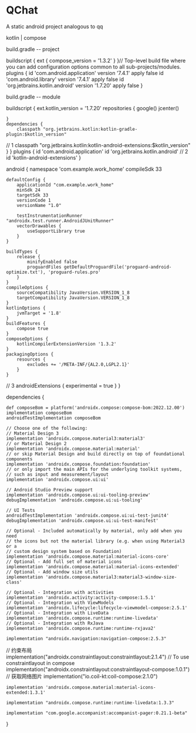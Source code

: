 # QChat
A static android project analogous to qq

kotlin | compose


build.gradle -- project

buildscript {
    ext {
        compose_version = '1.3.2'
    }
}// Top-level build file where you can add configuration options common to all sub-projects/modules.
plugins {
    id 'com.android.application' version '7.4.1' apply false
    id 'com.android.library' version '7.4.1' apply false
    id 'org.jetbrains.kotlin.android' version '1.7.20' apply false
}

build.gradle -- module

buildscript {
    ext.kotlin_version = '1.7.20'
    repositories {
        google()
        jcenter()

    }
    dependencies {
        classpath "org.jetbrains.kotlin:kotlin-gradle-plugin:$kotlin_version"
//        1
        classpath "org.jetbrains.kotlin:kotlin-android-extensions:$kotlin_version"
    }
}
plugins {
    id 'com.android.application'
    id 'org.jetbrains.kotlin.android'
//    2
    id 'kotlin-android-extensions'
}

android {
    namespace 'com.example.work_home'
    compileSdk 33

    defaultConfig {
        applicationId "com.example.work_home"
        minSdk 24
        targetSdk 33
        versionCode 1
        versionName "1.0"

        testInstrumentationRunner "androidx.test.runner.AndroidJUnitRunner"
        vectorDrawables {
            useSupportLibrary true
        }
    }

    buildTypes {
        release {
            minifyEnabled false
            proguardFiles getDefaultProguardFile('proguard-android-optimize.txt'), 'proguard-rules.pro'
        }
    }
    compileOptions {
        sourceCompatibility JavaVersion.VERSION_1_8
        targetCompatibility JavaVersion.VERSION_1_8
    }
    kotlinOptions {
        jvmTarget = '1.8'
    }
    buildFeatures {
        compose true
    }
    composeOptions {
        kotlinCompilerExtensionVersion '1.3.2'
    }
    packagingOptions {
        resources {
            excludes += '/META-INF/{AL2.0,LGPL2.1}'
        }
    }
//    3
    androidExtensions {
        experimental = true
    }
}

dependencies {

    def composeBom = platform('androidx.compose:compose-bom:2022.12.00')
    implementation composeBom
    androidTestImplementation composeBom

    // Choose one of the following:
    // Material Design 3
    implementation 'androidx.compose.material3:material3'
    // or Material Design 2
    implementation 'androidx.compose.material:material'
    // or skip Material Design and build directly on top of foundational components
    implementation 'androidx.compose.foundation:foundation'
    // or only import the main APIs for the underlying toolkit systems,
    // such as input and measurement/layout
    implementation 'androidx.compose.ui:ui'

    // Android Studio Preview support
    implementation 'androidx.compose.ui:ui-tooling-preview'
    debugImplementation 'androidx.compose.ui:ui-tooling'

    // UI Tests
    androidTestImplementation 'androidx.compose.ui:ui-test-junit4'
    debugImplementation 'androidx.compose.ui:ui-test-manifest'

    // Optional - Included automatically by material, only add when you need
    // the icons but not the material library (e.g. when using Material3 or a
    // custom design system based on Foundation)
    implementation 'androidx.compose.material:material-icons-core'
    // Optional - Add full set of material icons
    implementation 'androidx.compose.material:material-icons-extended'
    // Optional - Add window size utils
    implementation 'androidx.compose.material3:material3-window-size-class'

    // Optional - Integration with activities
    implementation 'androidx.activity:activity-compose:1.5.1'
    // Optional - Integration with ViewModels
    implementation 'androidx.lifecycle:lifecycle-viewmodel-compose:2.5.1'
    // Optional - Integration with LiveData
    implementation 'androidx.compose.runtime:runtime-livedata'
    // Optional - Integration with RxJava
    implementation 'androidx.compose.runtime:runtime-rxjava2'

    implementation "androidx.navigation:navigation-compose:2.5.3"

//    约束布局
    implementation("androidx.constraintlayout:constraintlayout:2.1.4")
    // To use constraintlayout in compose
    implementation("androidx.constraintlayout:constraintlayout-compose:1.0.1")
//    获取网络图片
    implementation("io.coil-kt:coil-compose:2.1.0")

    implementation 'androidx.compose.material:material-icons-extended:1.3.1'

    implementation "androidx.compose.runtime:runtime-livedata:1.3.3"

    implementation "com.google.accompanist:accompanist-pager:0.21.1-beta"

}



